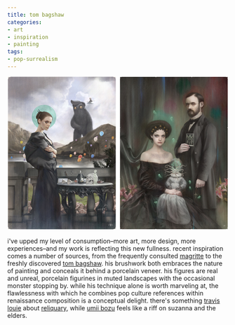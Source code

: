 ```yaml
---
title: tom bagshaw
categories:
- art
- inspiration
- painting
tags:
- pop-surrealism
---
```


![tom bagshaw](03/20110314-TomBagshaw.png)

i've upped my level of consumption–more art, more design, more experiences–and my work is reflecting this new fullness. recent inspiration comes a number of sources, from the frequently consulted [magritte](http://en.wikipedia.org/wiki/René_Magritte) to the freshly discovered [tom bagshaw](http://www.mostlywanted.com/). his brushwork both embraces the nature of painting and conceals it behind a porcelain veneer. his figures are real and unreal, porcelain figurines in muted landscapes with the occasional monster stopping by. while his technique alone is worth marveling at, the flawlessness with which he combines pop culture references within renaissance composition is a conceptual delight. there's something [travis louie](http://travislouie.com/) about [reliquary](http://www.mostlywanted.com/portfolio-1/reliquary/), while [umii bozu](http://www.mostlywanted.com/portfolio-1/umi-bozu/) feels like a riff on suzanna and the elders.
